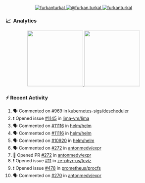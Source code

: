 <p align="center">
  <a href="https://linkedin.com/in/furkanturkal" target="blank">
    <img src="https://img.shields.io/badge/linkedin-%230077B5.svg?&style=for-the-badge&logo=linkedin&logoColor=white" alt="furkanturkal" />
  </a>
  <a href="https://medium.com/@furkan.turkal" target="blank">
    <img src="https://img.shields.io/badge/medium-%2312100E.svg?&style=for-the-badge&logo=medium&logoColor=white" alt="@furkan.turkal" />
  </a>
  <a href="https://twitter.com/furkanturkaI" target="blank">
    <img src="https://img.shields.io/badge/Twitter-1DA1F2?style=for-the-badge&logo=twitter&logoColor=white" alt="furkanturkaI" />
  </a>
</p>

### 📈 &nbsp;Analytics

<p align="center">
  <a href="https://coderstats.net/github/#Dentrax">
    <img height="180em" src="https://github-readme-stats-eight-theta.vercel.app/api?username=Dentrax&show_icons=true&theme=algolia&include_all_commits=true&count_private=true&line_height=26"/>
    <img height="180em" src="https://github-readme-stats-eight-theta.vercel.app/api/top-langs/?username=Dentrax&layout=compact&langs_count=8&theme=algolia&line_height=26"/>
  </a>
</p>

### :zap: Recent Activity

<!--START_SECTION:activity-->
1. 🗣 Commented on [#969](https://github.com/kubernetes-sigs/descheduler/issues/969) in [kubernetes-sigs/descheduler](https://github.com/kubernetes-sigs/descheduler)
2. ❗️ Opened issue [#1145](https://github.com/lima-vm/lima/issues/1145) in [lima-vm/lima](https://github.com/lima-vm/lima)
3. 🗣 Commented on [#11116](https://github.com/helm/helm/issues/11116) in [helm/helm](https://github.com/helm/helm)
4. 🗣 Commented on [#11116](https://github.com/helm/helm/issues/11116) in [helm/helm](https://github.com/helm/helm)
5. 🗣 Commented on [#10920](https://github.com/helm/helm/issues/10920) in [helm/helm](https://github.com/helm/helm)
6. 🗣 Commented on [#272](https://github.com/antonmedv/expr/issues/272) in [antonmedv/expr](https://github.com/antonmedv/expr)
7. 💪 Opened PR [#272](https://github.com/antonmedv/expr/pull/272) in [antonmedv/expr](https://github.com/antonmedv/expr)
8. ❗️ Opened issue [#11](https://github.com/ze-phyr-us/tcviz/issues/11) in [ze-phyr-us/tcviz](https://github.com/ze-phyr-us/tcviz)
9. ❗️ Opened issue [#478](https://github.com/prometheus/procfs/issues/478) in [prometheus/procfs](https://github.com/prometheus/procfs)
10. 🗣 Commented on [#270](https://github.com/antonmedv/expr/issues/270) in [antonmedv/expr](https://github.com/antonmedv/expr)
<!--END_SECTION:activity-->
